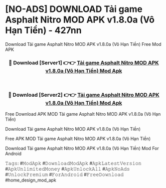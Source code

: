 # [NO-ADS] DOWNLOAD Tải game Asphalt Nitro MOD APK v1.8.0a (Vô Hạn Tiền) - 427nn
Download Tải game Asphalt Nitro MOD APK v1.8.0a (Vô Hạn Tiền) Free Mod APK

<div align="center">
<h3>🔴 Download [Server1] 👉👉 <a href="https://apk-comot.site?title=Tải_game_Asphalt_Nitro_MOD_APK_v1.8.0a_(Vô_Hạn_Tiền)">Tải game Asphalt Nitro MOD APK v1.8.0a (Vô Hạn Tiền) Mod Apk</a></h3><br>

<h3>🔴 Download [Server2] 👉👉 <a href="https://apk-comot.site?title=Tải_game_Asphalt_Nitro_MOD_APK_v1.8.0a_(Vô_Hạn_Tiền)">Tải game Asphalt Nitro MOD APK v1.8.0a (Vô Hạn Tiền) Mod Apk</a></h3>
</div>


Free Download APK MOD Tải game Asphalt Nitro MOD APK v1.8.0a (Vô Hạn Tiền)

Download Tải game Asphalt Nitro MOD APK v1.8.0a (Vô Hạn Tiền) 

Free APK MOD Tải game Asphalt Nitro MOD APK v1.8.0a (Vô Hạn Tiền) 

Download Tải game Asphalt Nitro MOD APK v1.8.0a (Vô Hạn Tiền) Mod For Android

𝚃𝚊𝚐𝚜: #𝙼𝚘𝚍𝙰𝚙𝚔 #𝙳𝚘𝚠𝚗𝚕𝚘𝚊𝚍𝙼𝚘𝚍𝙰𝚙𝚔 #𝙰𝚙𝚔𝙻𝚊𝚝𝚎𝚜𝚝𝚅𝚎𝚛𝚜𝚒𝚘𝚗 #𝙰𝚙𝚔𝚄𝚗𝚕𝚒𝚖𝚒𝚝𝚎𝚍𝙼𝚘𝚗𝚎𝚢 #𝙰𝚙𝚔𝚄𝚗𝚕𝚘𝚌𝚔𝙰𝚕𝚕 #𝙰𝚙𝚔𝙽𝚘𝙰𝚍𝚜 #𝚄𝚗𝚕𝚘𝚌𝚔𝙿𝚛𝚎𝚖𝚒𝚞𝚖 #𝙵𝚘𝚛𝙰𝚗𝚍𝚛𝚘𝚒𝚍 #𝙵𝚛𝚎𝚎𝙳𝚘𝚠𝚗𝚕𝚘𝚊𝚍 #home_design_mod_apk